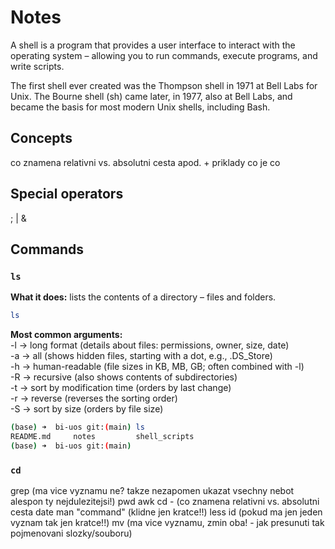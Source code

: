 # Notes

A shell is a program that provides a user interface to interact with the operating system – allowing you to run commands, execute programs, and write scripts.

The first shell ever created was the Thompson shell in 1971 at Bell Labs for Unix. The Bourne shell (sh) came later, in 1977, also at Bell Labs, and became the basis for most modern Unix shells, including Bash.

## Concepts
co znamena relativni vs. absolutni cesta apod. + priklady co je co

## Special operators

;
|
&
>
>>

## Commands

### `ls`

**What it does:** lists the contents of a directory – files and folders.

```bash
ls
```

**Most common arguments:**<br>
-l → long format (details about files: permissions, owner, size, date)<br>
-a → all (shows hidden files, starting with a dot, e.g., .DS_Store)<br>
-h → human-readable (file sizes in KB, MB, GB; often combined with -l)<br>
-R → recursive (also shows contents of subdirectories)<br>
-t → sort by modification time (orders by last change)<br>
-r → reverse (reverses the sorting order)<br>
-S → sort by size (orders by file size)<br>
```bash
(base) ➜  bi-uos git:(main) ls
README.md     notes         shell_scripts
(base) ➜  bi-uos git:(main) 
```
### `cd`


grep (ma vice vyznamu ne? takze nezapomen ukazat vsechny nebot alespon ty nejdulezitejsi!)
pwd
awk
cd - (co znamena relativni vs. absolutni cesta
date
man "command" (klidne jen kratce!!)
less 
id (pokud ma jen jeden vyznam tak jen kratce!!)
mv (ma vice vyznamu, zmin oba! - jak presunuti tak pojmenovani slozky/souboru)


